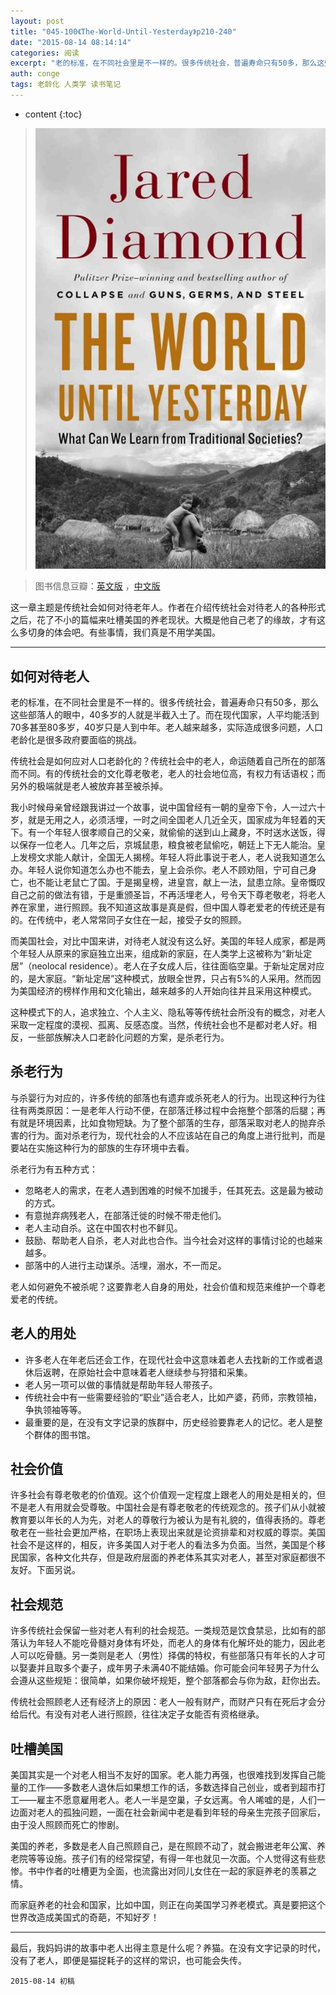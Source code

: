```yaml
---
layout: post
title: "045-100《The-World-Until-Yesterday》p210-240"
date: "2015-08-14 08:14:14"
categories: 阅读
excerpt: "老的标准，在不同社会里是不一样的。很多传统社会，普遍寿命只有50多，那么这些部落人的眼中，40多岁的人就是半截入土了。而在现代国家，人平均能活到70多甚至80多岁，40岁只是人到中年。老人越来越多，实际造成很多问题，人口老龄化是很多政府要面临的挑战..."
auth: conge
tags: 老龄化 人类学 读书笔记
---
```

* content
{:toc}

> ![the-world-until-yesterday-cover](/assets/images/阅读/118382-16b95d8066e4737a.jpg)

> 图书信息豆瓣：[英文版](http://book.douban.com/subject/10955437/) ，[中文版](http://book.douban.com/subject/25908573/)

这一章主题是传统社会如何对待老年人。作者在介绍传统社会对待老人的各种形式之后，花了不小的篇幅来吐槽美国的养老现状。大概是他自己老了的缘故，才有这么多切身的体会吧。有些事情，我们真是不用学美国。

----

## 如何对待老人

老的标准，在不同社会里是不一样的。很多传统社会，普遍寿命只有50多，那么这些部落人的眼中，40多岁的人就是半截入土了。而在现代国家，人平均能活到70多甚至80多岁，40岁只是人到中年。老人越来越多，实际造成很多问题，人口老龄化是很多政府要面临的挑战。

传统社会是如何应对人口老龄化的？传统社会中的老人，命运随着自己所在的部落而不同。有的传统社会的文化尊老敬老，老人的社会地位高，有权力有话语权；而另外的极端就是老人被放弃甚至被杀掉。

我小时候母亲曾经跟我讲过一个故事，说中国曾经有一朝的皇帝下令，人一过六十岁，就是无用之人，必须活埋，一时之间全国老人几近全灭，国家成为年轻着的天下。有一个年轻人很孝顺自己的父亲，就偷偷的送到山上藏身，不时送水送饭，得以保存一位老人。几年之后，京城鼠患，粮食被老鼠偷吃，朝廷上下无人能治。皇上发榜文求能人献计，全国无人揭榜。年轻人将此事说于老人，老人说我知道怎么办。年轻人说你知道怎么办也不能去，皇上会杀你。老人不顾劝阻，宁可自己身亡，也不能让老鼠亡了国。于是揭皇榜，进皇宫，献上一法，鼠患立除。皇帝慨叹自己之前的做法有错，于是重颁圣旨，不再活埋老人，号令天下尊老敬老，将老人养在家里，进行照顾。我不知道这故事是真是假，但中国人尊老爱老的传统还是有的。在传统中，老人常常同子女住在一起，接受子女的照顾。

而美国社会，对比中国来讲，对待老人就没有这么好。美国的年轻人成家，都是两个年轻人从原来的家庭独立出来，组成新的家庭，在人类学上这被称为“新址定居”（neolocal residence）。老人在子女成人后，往往面临空巢。于新址定居对应的，是大家庭。“新址定居”这种模式，放眼全世界，只占有5%的人采用。然而因为美国经济的榜样作用和文化输出，越来越多的人开始向往并且采用这种模式。

这种模式下的人，追求独立、个人主义、隐私等等传统社会所没有的概念，对老人采取一定程度的漠视、孤离、反感态度。当然，传统社会也不是都对老人好。相反，一些部族解决人口老龄化问题的方案，是杀老行为。

## 杀老行为

与杀婴行为对应的，许多传统的部落也有遗弃或杀死老人的行为。出现这种行为往往有两类原因：一是老年人行动不便，在部落迁移过程中会拖整个部落的后腿；再有就是环境因素，比如食物短缺。为了整个部落的生存，部落采取对老人的抛弃杀害的行为。面对杀老行为，现代社会的人不应该站在自己的角度上进行批判，而是要站在实施这种行为的部族的生存环境中去看。

杀老行为有五种方式：

* 忽略老人的需求，在老人遇到困难的时候不加援手，任其死去。这是最为被动的方式。
* 有意抛弃病残老人，在部落迁徙的时候不带走他们。
* 老人主动自杀。这在中国农村也不鲜见。
* 鼓励、帮助老人自杀，老人对此也合作。当今社会对这样的事情讨论的也越来越多。
* 部落中的人进行主动谋杀。活埋，溺水，不一而足。

老人如何避免不被杀呢？这要靠老人自身的用处，社会价值和规范来维护一个尊老爱老的传统。

## 老人的用处

* 许多老人在年老后还会工作，在现代社会中这意味着老人去找新的工作或者退休后返聘，在原始社会中意味着老人继续参与狩猎和采集。
* 老人另一项可以做的事情就是帮助年轻人带孩子。
* 传统社会中有一些需要经验的“职业”适合老人，比如产婆，药师，宗教领袖，争执领袖等等。
* 最重要的是，在没有文字记录的族群中，历史经验要靠老人的记忆。老人是整个群体的图书馆。

## 社会价值

许多社会有尊老敬老的价值观。这个价值观一定程度上跟老人的用处是相关的，但不是老人有用就会受尊敬。中国社会是有尊老敬老的传统观念的。孩子们从小就被教育要以年长的人为先，对老人的尊敬行为被认为是有礼貌的，值得表扬的。尊老敬老在一些社会更加严格，在职场上表现出来就是论资排辈和对权威的尊崇。美国社会不是这样的，相反，许多美国人对于老人的看法多为负面。当然，美国是个移民国家，各种文化共存，但是政府层面的养老体系其实对老人，甚至对家庭都很不友好。下面另说。

## 社会规范

许多传统社会保留一些对老人有利的社会规范。一类规范是饮食禁忌，比如有的部落认为年轻人不能吃骨髓对身体有坏处，而老人的身体有化解坏处的能力，因此老人可以吃骨髓。另一类则是老人（男性）择偶的特权，有些部落只有年长的人才可以娶妻并且取多个妻子，成年男子未满40不能结婚。你可能会问年轻男子为什么会遵从这些规矩：很简单，如果你破坏规矩，整个部落都会与你为敌，赶你出去。

传统社会照顾老人还有经济上的原因：老人一般有财产，而财产只有在死后才会分给后代。有没有对老人进行照顾，往往决定子女能否有资格继承。

## 吐槽美国

美国其实是一个对老人相当不友好的国家。老人能力再强，也很难找到发挥自己能量的工作——多数老人退休后如果想工作的话，多数选择自己创业，或者到超市打工——雇主不愿意雇用老人。老人一半是空巢，子女远离。令人唏嘘的是，人们一边面对老人的孤独问题，一面在社会新闻中老是看到年轻的母亲生完孩子回家后，由于没人照顾而死亡的惨剧。

美国的养老，多数是老人自己照顾自己，是在照顾不动了，就会搬进老年公寓、养老院等等设施。孩子们有的经常探望，有得一年也就见一次面。个人觉得这有些悲惨。书中作者的吐槽更为全面，也流露出对同儿女住在一起的家庭养老的羡慕之情。

而家庭养老的社会和国家，比如中国，则正在向美国学习养老模式。真是要把这个世界改造成美国式的奇葩，不知好歹！

----

最后，我妈妈讲的故事中老人出得主意是什么呢？养猫。在没有文字记录的时代，没有了老人，即便是猫捉耗子的这样的常识，也可能会失传。

```
2015-08-14 初稿
```
